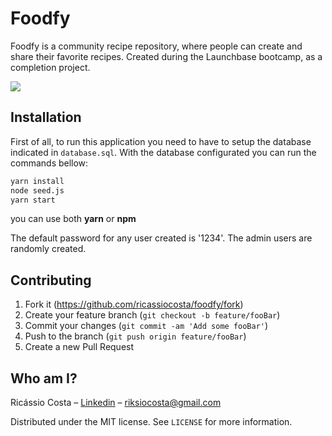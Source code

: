 # Foodfy


Foodfy is a community recipe repository, where people can create and share their favorite recipes.
Created during the Launchbase bootcamp, as a completion project.

<img src="./public/assets/Header.png">

## Installation

First of all, to run this application you need to have to setup the database indicated in ```database.sql```. 
With the database configurated you can run the commands bellow:

```sh
yarn install
node seed.js
yarn start
```
you can use both <strong>yarn</strong> or <strong>npm</strong>

The default password for any user created is '1234'. The admin users are randomly created.

## Contributing

1. Fork it (<https://github.com/ricassiocosta/foodfy/fork>)
2. Create your feature branch (`git checkout -b feature/fooBar`)
3. Commit your changes (`git commit -am 'Add some fooBar'`)
4. Push to the branch (`git push origin feature/fooBar`)
5. Create a new Pull Request

## Who am I?

Ricássio Costa – [Linkedin](https://linkedin.com/in/ricassiocosta) – riksiocosta@gmail.com

Distributed under the MIT license. See ``LICENSE`` for more information.

<!-- Markdown link & img dfn's -->
[npm-image]: https://img.shields.io/npm/v/datadog-metrics.svg?style=flat-square

